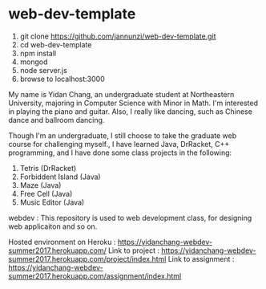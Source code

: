 # web-dev-template

1. git clone https://github.com/jannunzi/web-dev-template.git
1. cd web-dev-template
1. npm install
1. mongod
1. node server.js
1. browse to localhost:3000





My name is Yidan Chang, an undergraduate student at Northeastern University, majoring in Computer Science with Minor in Math.
I'm interested in playing the piano and guitar. Also, I really like dancing, such as Chinese dance and ballroom dancing.

Though I'm an undergraduate, I still choose to take the graduate web course for challenging myself.,
I have learned Java, DrRacket, C++ programming, and I have done some class projects in the following:
1) Tetris (DrRacket)
2) Forbiddent Island (Java)
3) Maze (Java)
4) Free Cell (Java)
5) Music Editor (Java)

webdev : This repository is used to web development class, for designing web applicaiton and so on.

Hosted environment on Heroku : https://yidanchang-webdev-summer2017.herokuapp.com/
Link to project : https://yidanchang-webdev-summer2017.herokuapp.com/project/index.html
Link to assignment : https://yidanchang-webdev-summer2017.herokuapp.com/assignment/index.html





